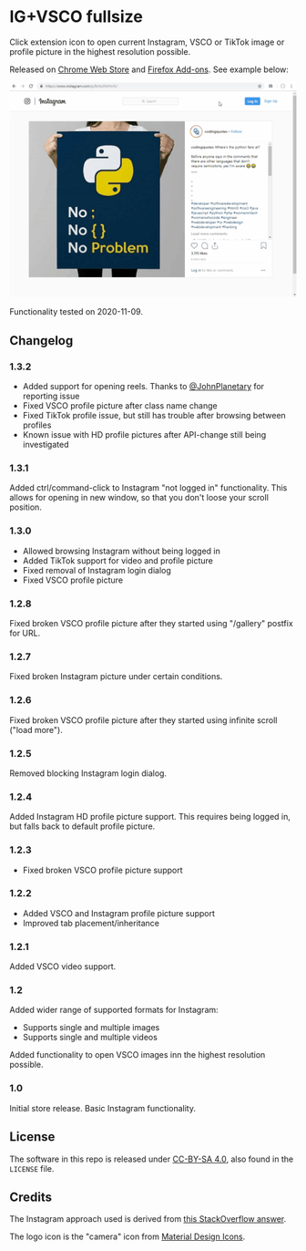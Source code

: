 # IG+VSCO fullsize

Click extension icon to open current Instagram, VSCO or TikTok image or profile picture in the highest resolution possible.

Released on [Chrome Web Store](https://chrome.google.com/webstore/detail/ig+vsco-fullsize/ngdfnokoifnihnknoibnbhfhnkmlfocb) and [Firefox Add-ons](https://addons.mozilla.org/en-US/firefox/addon/ig-vsco-fullsize/). See example below:

![Example usage](example.gif)

Functionality tested on 2020-11-09.

## Changelog

### 1.3.2

- Added support for opening reels. Thanks to [@JohnPlanetary](https://github.com/JohnPlanetary) for reporting issue
- Fixed VSCO profile picture after class name change
- Fixed TikTok profile issue, but still has trouble after browsing between profiles
- Known issue with HD profile pictures after API-change still being investigated

### 1.3.1

Added ctrl/command-click to Instagram "not logged in" functionality. This allows for opening in new window, so that you don't loose your scroll position.

### 1.3.0

- Allowed browsing Instagram without being logged in
- Added TikTok support for video and profile picture
- Fixed removal of Instagram login dialog
- Fixed VSCO profile picture

### 1.2.8

Fixed broken VSCO profile picture after they started using "/gallery" postfix for URL.

### 1.2.7

Fixed broken Instagram picture under certain conditions.

### 1.2.6

Fixed broken VSCO profile picture after they started using infinite scroll ("load more").

### 1.2.5

Removed blocking Instagram login dialog.

### 1.2.4

Added Instagram HD profile picture support. This requires being logged in, but falls back to default profile picture.

### 1.2.3

- Fixed broken VSCO profile picture support

### 1.2.2

- Added VSCO and Instagram profile picture support
- Improved tab placement/inheritance

### 1.2.1

Added VSCO video support.

### 1.2

Added wider range of supported formats for Instagram:

- Supports single and multiple images
- Supports single and multiple videos

Added functionality to open VSCO images inn the highest resolution possible.

### 1.0

Initial store release. Basic Instagram functionality.

## License

The software in this repo is released under [CC-BY-SA 4.0](https://creativecommons.org/licenses/by-sa/4.0/), also found in the `LICENSE` file.

## Credits

The Instagram approach used is derived from [this StackOverflow answer](https://stackoverflow.com/a/48296606/2732991).

The logo icon is the "camera" icon from [Material Design Icons](https://materialdesignicons.com/).
